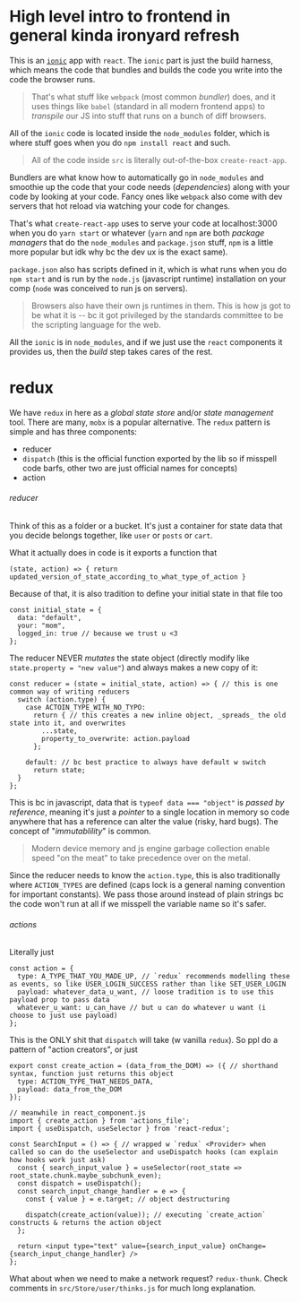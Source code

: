 # High level intro to frontend in general kinda ironyard refresh

This is an [`ionic`](https://ionicframework.com/docs) app with `react`. The `ionic` part is just the build harness, which means the code that bundles and builds the code you write into the code the browser runs.

> That's what stuff like `webpack` (most common _bundler_) does, and it uses things like `babel` (standard in all modern frontend apps) to _transpile_ our JS into stuff that runs on a bunch of diff browsers.

All of the `ionic` code is located inside the `node_modules` folder, which is where stuff goes when you do `npm install react` and such.

> All of the code inside `src` is literally out-of-the-box `create-react-app`.

Bundlers are what know how to automatically go in `node_modules` and smoothie up the code that your code needs (_dependencies_) along with your code by looking at your code. Fancy ones like `webpack` also come with dev servers that hot reload via watching your code for changes.

That's what `create-react-app` uses to serve your code at localhost:3000 when you do `yarn start` or whatever (`yarn` and `npm` are both _package managers_ that do the `node_modules` and `package.json` stuff, `npm` is a little more popular but idk why bc the dev ux is the exact same).

`package.json` also has scripts defined in it, which is what runs when you do `npm start` and is run by the `node.js` (javascript runtime) installation on your comp (`node` was conceived to run js on servers).

> Browsers also have their own js runtimes in them. This is how js got to be what it is -- bc it got privileged by the standards committee to be the scripting language for the web.

All the `ionic` is in `node_modules`, and if we just use the `react` components it provides us, then the _build_ step takes cares of the rest.

# redux

We have `redux` in here as a _global state store_ and/or _state management_ tool. There are many, `mobx` is a popular alternative. The `redux` pattern is simple and has three components:

- reducer
- `dispatch` (this is the official function exported by the lib so if misspell code barfs, other two are just official names for concepts)
- action

###### reducer

Think of this as a folder or a bucket. It's just a container for state data that you decide belongs together, like `user` or `posts` or `cart`.

What it actually does in code is it exports a function that

```
(state, action) => { return updated_version_of_state_according_to_what_type_of_action }
```

Because of that, it is also tradition to define your initial state in that file too

```
const initial_state = {
  data: "default",
  your: "mom",
  logged_in: true // because we trust u <3
};
```

The reducer NEVER _mutates_ the state object (directly modify like `state.property = "new value"`) and always makes a new copy of it:

```
const reducer = (state = initial_state, action) => { // this is one common way of writing reducers
  switch (action.type) {
    case ACTOIN_TYPE_WITH_NO_TYPO:
      return { // this creates a new inline object, _spreads_ the old state into it, and overwrites
        ...state,
        property_to_overwrite: action.payload
      };

    default: // bc best practice to always have default w switch
      return state;
  }
};
```

This is bc in javascript, data that is `typeof data === "object"` is _passed by reference_, meaning it's just a _pointer_ to a single location in memory so code anywhere that has a reference can alter the value (risky, hard bugs). The concept of "_immutablility_" is common.

> Modern device memory and js engine garbage collection enable speed "on the meat" to take precedence over on the metal.

Since the reducer needs to know the `action.type`, this is also traditionally where `ACTION_TYPES` are defined (caps lock is a general naming convention for important constants). We pass those around instead of plain strings bc the code won't run at all if we misspell the variable name so it's safer.

###### actions

Literally just

```
const action = {
  type: A_TYPE_THAT_YOU_MADE_UP, // `redux` recommends modelling these as events, so like USER_LOGIN_SUCCESS rather than like SET_USER_LOGIN
  payload: whatever_data_u_want, // loose tradition is to use this payload prop to pass data
  whatever_u_want: u_can_have // but u can do whatever u want (i choose to just use payload)
};
```

This is the ONLY shit that `dispatch` will take (w vanilla `redux`). So ppl do a pattern of "action creators", or just

```
export const create_action = (data_from_the_DOM) => ({ // shorthand syntax, function just returns this object
  type: ACTION_TYPE_THAT_NEEDS_DATA,
  payload: data_from_the_DOM
});

// meanwhile in react_component.js
import { create_action } from 'actions_file';
import { useDispatch, useSelector } from 'react-redux';

const SearchInput = () => { // wrapped w `redux` <Provider> when called so can do the useSelector and useDispatch hooks (can explain how hooks work just ask)
  const { search_input_value } = useSelector(root_state => root_state.chunk.maybe_subchunk_even);
  const dispatch = useDispatch();
  const search_input_change_handler = e => {
    const { value } = e.target; // object destructuring

    dispatch(create_action(value)); // executing `create_action` constructs & returns the action object
  };

  return <input type="text" value={search_input_value} onChange={search_input_change_handler} />
};
```

What about when we need to make a network request? `redux-thunk`. Check comments in `src/Store/user/thinks.js` for much long explanation.
